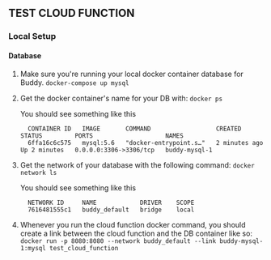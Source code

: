 ## TEST CLOUD FUNCTION

### Local Setup

#### Database

1. Make sure you're running your local docker container database for Buddy.
  `docker-compose up mysql`

2. Get the docker container's name for your DB with:
  `docker ps`

    You should see something like this
    ```
      CONTAINER ID   IMAGE       COMMAND                  CREATED          STATUS         PORTS                    NAMES
      6ffa16c6c575   mysql:5.6   "docker-entrypoint.s…"   2 minutes ago   Up 2 minutes   0.0.0.0:3306->3306/tcp   buddy-mysql-1
    ```

3. Get the network of your database with the following command:
  `docker network ls`
  
    You should see something like this
    ```
      NETWORK ID     NAME            DRIVER    SCOPE
      7616481555c1   buddy_default   bridge    local
    ```

4. Whenever you run the cloud function docker command, you should create a link between the cloud function and the DB container like so:
  `docker run -p 8080:8080 --network buddy_default --link buddy-mysql-1:mysql test_cloud_function`
